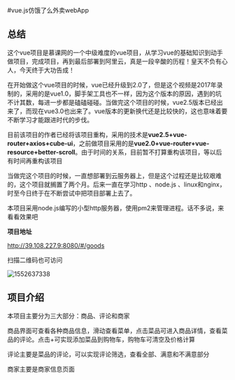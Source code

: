 #vue.js仿饿了么外卖webApp

## 总结

​	这个vue项目是慕课网的一个中级难度的vue项目，从学习vue的基础知识到动手做项目，完成项目，再到最后部署到阿里云，真是一段辛酸的历程！皇天不负有心人，今天终于大功告成！

​	在开始做这个vue项目的时候，vue已经升级到2.0了，但是这个视频是2017年录制的，采用的是vue1.0，脚手架工具也不一样，因为这个版本的原因，遇到的坑不计其数，每进一步都是磕磕碰碰。当做完这个项目的时候，vue2.5版本已经出来了，而现在vue3.0也出来了。vue版本的更新换代还是比较快的，这也意味着要不断学习才能跟进时代的步伐。

​	目前该项目的作者已经将该项目重构，采用的技术是**vue2.5+vue-router+axios+cube-ui**，之前做项目采用的是**vue2.0+vue-router+vue-resource+better-scroll**。由于时间的关系，目前暂不打算重构该项目，等以后有时间再重构该项目

​	当做完这个项目的时候，一直想部署到云服务器上，但是这个过程还是比较艰难的，这个项目就搁置了两个月。后来一直在学习http 、node.js 、linux和nginx，时至今日终于在不断尝试中把项目部署上去了。

​	本项目采用node.js编写的小型http服务器，使用pm2来管理进程。话不多说，来看看效果吧

**项目地址**

<http://39.108.227.9:8080/#/goods> 

扫描二维码也可访问

![1552637338](H:\1552637338.png)







## 项目介绍

本项目主要分为三大部分：商品、评论和商家

商品界面可查看各种商品信息，滑动查看菜单，点击菜品可进入商品详情，查看菜品的评论。点击+可实现添加菜品到购物车，购物车可清空及价格计算

评论主要是菜品的评论，可以实现评论筛选，查看全部、满意和不满意部分

商家主要是商家信息页面




